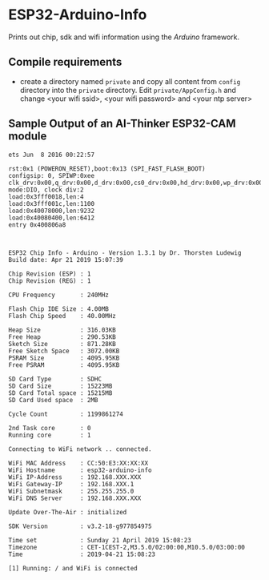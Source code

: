 # ESP32-Arduino-Info

Prints out chip, sdk and wifi information using the *Arduino* framework.

## Compile requirements

- create a directory named `private` and copy all content from `config` directory into the `private` directory.
  Edit `private/AppConfig.h` and change &lt;your wifi ssid>, &lt;your wifi password>
  and &lt;your ntp server>

## Sample Output of an AI-Thinker ESP32-CAM module

```t
ets Jun  8 2016 00:22:57

rst:0x1 (POWERON_RESET),boot:0x13 (SPI_FAST_FLASH_BOOT)
configsip: 0, SPIWP:0xee
clk_drv:0x00,q_drv:0x00,d_drv:0x00,cs0_drv:0x00,hd_drv:0x00,wp_drv:0x00
mode:DIO, clock div:2
load:0x3fff0018,len:4
load:0x3fff001c,len:1100
load:0x40078000,len:9232
load:0x40080400,len:6412
entry 0x400806a8



ESP32 Chip Info - Arduino - Version 1.3.1 by Dr. Thorsten Ludewig
Build date: Apr 21 2019 15:07:39

Chip Revision (ESP) : 1
Chip Revision (REG) : 1

CPU Frequency       : 240MHz

Flash Chip IDE Size : 4.00MB
Flash Chip Speed    : 40.00MHz

Heap Size           : 316.03KB
Free Heap           : 290.53KB
Sketch Size         : 871.28KB
Free Sketch Space   : 3072.00KB
PSRAM Size          : 4095.95KB
Free PSRAM          : 4095.95KB

SD Card Type        : SDHC
SD Card Size        : 15223MB
SD Card Total space : 15215MB
SD Card Used space  : 2MB

Cycle Count         : 1199861274

2nd Task core       : 0
Running core        : 1

Connecting to WiFi network .. connected.

WiFi MAC Address    : CC:50:E3:XX:XX:XX
WiFi Hostname       : esp32-arduino-info
WiFi IP-Address     : 192.168.XXX.XXX
WiFi Gateway-IP     : 192.168.XXX.1
WiFi Subnetmask     : 255.255.255.0
WiFi DNS Server     : 192.168.XXX.XXX

Update Over-The-Air : initialized

SDK Version         : v3.2-18-g977854975

Time set            : Sunday 21 April 2019 15:08:23
Timezone            : CET-1CEST-2,M3.5.0/02:00:00,M10.5.0/03:00:00
Time                : 2019-04-21 15:08:23

[1] Running: / and WiFi is connected
```
